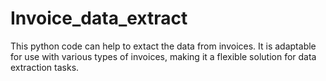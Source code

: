# Invoice_data_extract
This python code can help to extact the data from invoices. It is adaptable for use with various types of invoices, making it a flexible solution for data extraction tasks.
